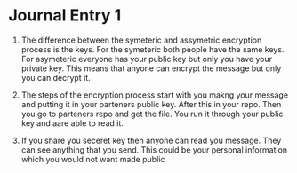 # Journal Entry 1

1. The difference between the symeteric and assymetric encryption process is the keys. For the symeteric both people have the same keys. For asymeteric everyone has your public key but only you have your private key. This means that anyone can encrypt the message but only you can decrypt it.

2. The steps of the encryption process start with you makng your message and putting it in your parteners public key. After this in your repo. Then you go to parteners repo and get the file. You run it through your public key and aare able to read it.

3. If you share you seceret key then anyone can read you message. They can see anything that you send. This could be your personal information which you would not want made public
